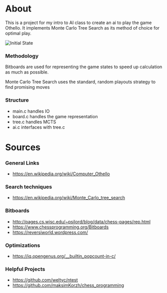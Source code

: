# About
This is a project for my intro to AI class to create an ai to play the game
Othello. It implements Monte Carlo Tree Search as its method of choice for 
optimal play.

![Initial State](https://i.ibb.co/RT0d7tX/cover.png)

### Methodology
Bitboards are used for representing the game states to speed up calculation as
much as possible. 

Monte Carlo Tree Search uses the standard, random playouts strategy to find
promising moves

### Structure
- main.c handles IO
- board.c handles the game representation
- tree.c handles MCTS
- ai.c interfaces with tree.c

# Sources

### General Links
- https://en.wikipedia.org/wiki/Computer_Othello

### Search techniques
- https://en.wikipedia.org/wiki/Monte_Carlo_tree_search

### Bitboards
- http://pages.cs.wisc.edu/~psilord/blog/data/chess-pages/rep.html
- https://www.chessprogramming.org/Bitboards
- https://reversiworld.wordpress.com/

### Optimizations
- https://iq.opengenus.org/__builtin_popcount-in-c/

### Helpful Projects
- https://github.com/weltyc/ntest
- https://github.com/maksimKorzh/chess_programming
